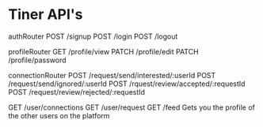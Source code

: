 # Tiner API's

authRouter
POST /signup
POST /login
POST /logout

profileRouter
GET /profile/view
PATCH /profile/edit
PATCH /profile/password

connectionRouter
POST /request/send/interested/:userId
POST /request/send/ignored/:userId
POST /rquest/review/accepted/:requestId
POST /request/review/rejected/:requestId

GET /user/connections
GET /user/request
GET /feed Gets you the profile of the other users on the platform



